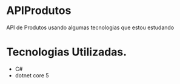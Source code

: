 # APIProdutos
API de Produtos  usando algumas tecnologias que estou estudando

# Tecnologias Utilizadas.
- C#
- dotnet core 5
